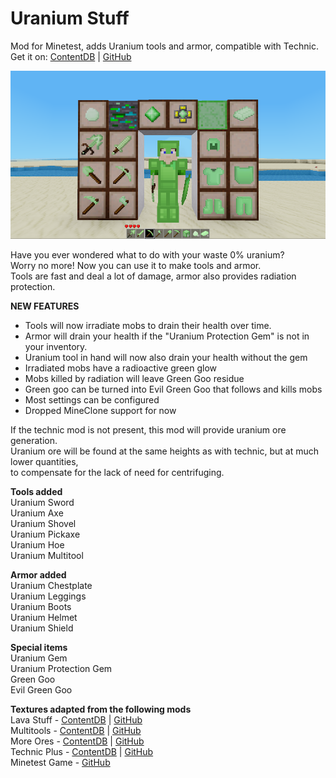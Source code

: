 # Uranium Stuff
Mod for Minetest, adds Uranium tools and armor, compatible with Technic.  
Get it on: [ContentDB](https://content.minetest.net/packages/Epoxum/uraniumstuff/) | [GitHub](https://github.com/cermak-petr/uraniumstuff)

![Screenshot](screenshot.png "Screenshot")

Have you ever wondered what to do with your waste 0% uranium?  
Worry no more! Now you can use it to make tools and armor.  
Tools are fast and deal a lot of damage, armor also provides radiation protection.  

__NEW FEATURES__
 * Tools will now irradiate mobs to drain their health over time.  
 * Armor will drain your health if the "Uranium Protection Gem" is not in your inventory.  
 * Uranium tool in hand will now also drain your health without the gem  
 * Irradiated mobs have a radioactive green glow  
 * Mobs killed by radiation will leave Green Goo residue  
 * Green goo can be turned into Evil Green Goo that follows and kills mobs  
 * Most settings can be configured  
 * Dropped MineClone support for now

If the technic mod is not present, this mod will provide uranium ore generation.  
Uranium ore will be found at the same heights as with technic, but at much lower quantities,  
to compensate for the lack of need for centrifuging.  

__Tools added__  
Uranium Sword  
Uranium Axe  
Uranium Shovel  
Uranium Pickaxe  
Uranium Hoe  
Uranium Multitool  
    
__Armor added__  
Uranium Chestplate  
Uranium Leggings  
Uranium Boots  
Uranium Helmet  
Uranium Shield  

__Special items__  
Uranium Gem  
Uranium Protection Gem  
Green Goo  
Evil Green Goo  


__Textures adapted from the following mods__  
Lava Stuff - [ContentDB](https://content.minetest.net/packages/Lone_Wolf/lavastuff/) | [GitHub](https://github.com/minetest-mods/lavastuff)  
Multitools - [ContentDB](https://content.minetest.net/packages/ChimneySwift/multitools/) | [GitHub](https://github.com/ChimneySwift/multitools)  
More Ores - [ContentDB](https://content.minetest.net/packages/Calinou/moreores/) | [GitHub](https://github.com/minetest-mods/moreores)  
Technic Plus - [ContentDB](https://content.minetest.net/packages/mt-mods/technic_plus/) | [GitHub](https://github.com/mt-mods/technic)  
Minetest Game - [GitHub](https://github.com/minetest/minetest_game)  
